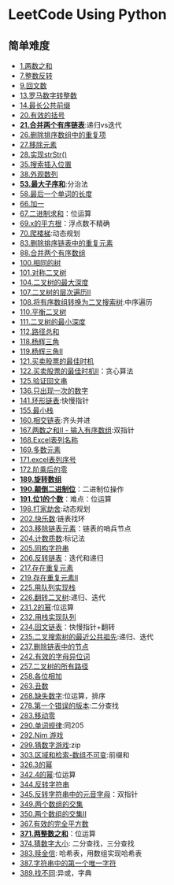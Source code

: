 # LeetCode Using Python

## 简单难度
- [1.两数之和](two_sum.py)
- [7.整数反转](reverse_integer.py)
- [9.回文数](Palindrome_Number.py)
- [13.罗马数字转整数](roman_to_integer.py)
- [14.最长公共前缀](longest_common_prefix.py)
- [20.有效的括号](valid_parentheses.py)
- [**21.合并两个有序链表**](merge_two_sorted_lists.py):递归vs迭代
- [26.删除排序数组中的重复项](remove_duplicates_from_sorted_array.py)
- [27.移除元素](remove_element.py)
- [28.实现strStr()](implement_strstr.py)
- [35.搜索插入位置](search_insert_position.py)
- [38.外观数列](count_and_say.py)
- [**53.最大子序和**](maximum_subarray.py):分治法
- [58.最后一个单词的长度](length_of_last_word.py)
- [66.加一](plus_one.py)
- [67.二进制求和](add_binary.py)：位运算
- [69.x的平方根](sqrtx.py)：浮点数不精确
- [70.爬楼梯](climbing_stairs.py):动态规划
- [83.删除排序链表中的重复元素](83.删除排序链表中的重复元素.py)
- [88.合并两个有序数组](88.合并两个有序数组.py)
- [100.相同的树](100.相同的树.py)
- [101.对称二叉树](101.对称二叉树.py)
- [104.二叉树的最大深度](104.二叉树的最大深度.py)
- [107.二叉树的层次遍历II](107.二叉树的层次遍历-ii.py)
- [108.将有序数组转换为二叉搜索树](108.将有序数组转换为二叉搜索树.py):中序遍历
- [110.平衡二叉树](110.平衡二叉树.py)
- [111.二叉树的最小深度](111.二叉树的最小深度.py)
- [112.路径总和](112.路径总和.py)
- [118.杨辉三角](118.杨辉三角.py)
- [119.杨辉三角II](119.杨辉三角-ii.py)
- [121.买卖股票的最佳时机](121.买卖股票的最佳时机.py)
- [122.买卖股票的最佳时机II](122.买卖股票的最佳时机-ii.py)：贪心算法
- [125.验证回文串](125.验证回文串.py)
- [136.只出现一次的数字](136.只出现一次的数字.py)
- [141.环形链表](141.环形链表.py):快慢指针
- [155.最小栈](155.最小栈.py)
- [160.相交链表](160.相交链表.py):齐头并进
- [167.两数之和II - 输入有序数组](167.两数之和-ii-输入有序数组.py):双指针
- [168.Excel表列名称](168.excel表列名称.py)
- [169.多数元素](169.多数元素.py)
- [171.excel表列序号](171.excel表列序号.py)
- [172.阶乘后的零](172.阶乘后的零.py)
- [**189.旋转数组**](189.旋转数组.py)
- [**190.颠倒二进制位**](190.颠倒二进制位.py)：二进制位操作
- [**191.位1的个数**](191.位-1-的个数.py)：难点：位运算
- [198.打家劫舍](198.打家劫舍.py):动态规划
- [202.快乐数](202.快乐数.py):链表找环
- [203.移除链表元素](203.移除链表元素.py)：链表的哨兵节点
- [204.计数质数](204.计数质数.py):标记法
- [205.同构字符串](205.同构字符串.py)
- [206.反转链表](206.反转链表.py)：迭代和递归
- [217.存在重复元素](217.存在重复元素.py)
- [219.存在重复元素II](219.存在重复元素-ii.py)
- [225.用队列实现栈](225.用队列实现栈.py)
- [226.翻转二叉树](226.翻转二叉树.py):递归、迭代
- [231.2的幂](231.2-的幂.py):位运算
- [232.用栈实现队列](232.用栈实现队列.py)
- [234.回文链表](234.回文链表.py)：快慢指针+翻转
- [235.二叉搜索树的最近公共祖先](235.二叉搜索树的最近公共祖先.py):递归、迭代
- [237.删除链表中的节点](237.删除链表中的节点.py)
- [242.有效的字母异位词](242.有效的字母异位词.py)
- [257.二叉树的所有路径](257.二叉树的所有路径.py)
- [258.各位相加](258.各位相加.py)
- [263.丑数](263.丑数.py)
- [268.缺失数字](268.缺失数字.py):位运算，排序
- [278.第一个错误的版本](278.第一个错误的版本.py):二分查找
- [283.移动零](283.移动零.py)
- [290.单词规律](290.单词规律.py):同205
- [292.Nim 游戏](292.nim-游戏.py)
- [299.猜数字游戏](299.猜数字游戏.py):zip
- [303.区域和检索-数组不可变](303.区域和检索-数组不可变.py):前缀和
- [326.3的幂](326.3-的幂.py)
- [342.4的幂](342.4-的幂.py):位运算
- [344.反转字符串](344.反转字符串.py)
- [345.反转字符串中的元音字母](345.反转字符串中的元音字母.py)：双指针
- [349.两个数组的交集](349.两个数组的交集.py)
- [350.两个数组的交集II](350.两个数组的交集-ii.py)
- [367.有效的完全平方数](367.有效的完全平方数.py)
- [**371.两整数之和**](371.两整数之和.py)：位运算
- [374.猜数字大小](374.猜数字大小.py): 二分查找，三分查找
- [383.赎金信](383.赎金信.py): 哈希表，用数组实现哈希表
- [387.字符串中的第一个唯一字符](387.字符串中的第一个唯一字符.py)
- [389.找不同](389.找不同.py):异或，字典